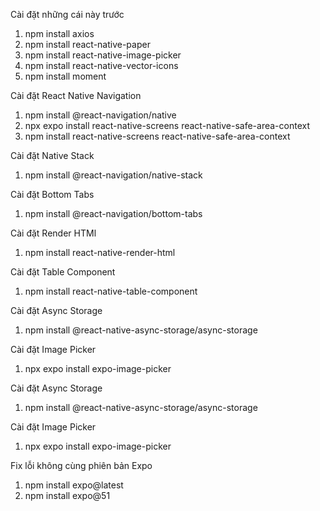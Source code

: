 Cài đặt những cái này trước
1. npm install axios
2. npm install react-native-paper
3. npm install react-native-image-picker
4. npm install react-native-vector-icons
5. npm install moment

Cài đặt React Native Navigation
1. npm install @react-navigation/native
2. npx expo install react-native-screens react-native-safe-area-context
3. npm install react-native-screens react-native-safe-area-context

Cài đặt Native Stack
1. npm install @react-navigation/native-stack

Cài đặt Bottom Tabs
1. npm install @react-navigation/bottom-tabs

Cài đặt Render HTMl
1. npm install react-native-render-html

Cài đặt Table Component
1. npm install react-native-table-component

Cài đặt Async Storage

1. npm install @react-native-async-storage/async-storage

Cài đặt Image Picker
1. npx expo install expo-image-picker

Cài đặt Async Storage
1. npm install @react-native-async-storage/async-storage

Cài đặt Image Picker
1. npx expo install expo-image-picker

Fix lỗi không cùng phiên bản Expo
1. npm install expo@latest
2. npm install expo@51
